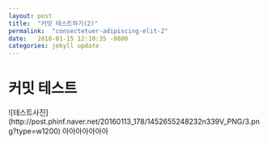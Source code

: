 ```yaml
---
layout: post
title:  "커밋 테스트하기(2)"
permalink:  "consectetuer-adipiscing-elit-2"
date:   2016-01-15 12:10:35 -0800
categories: jekyll update
---
```


<h1>커밋 테스트</h1>
![테스트사진](http://post.phinf.naver.net/20160113_178/1452655248232n339V_PNG/3.png?type=w1200)
아아아아아아아